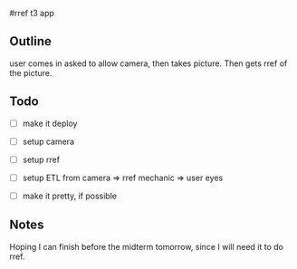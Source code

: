 #rref t3 app

## Outline
user comes in asked to allow camera, then takes picture.
Then gets rref of the picture.

## Todo

- [ ] make it deploy
- [ ] setup camera
- [ ] setup rref
- [ ] setup ETL from camera => rref mechanic => user eyes
- [ ] make it pretty, if possible


## Notes
Hoping I can finish before the midterm tomorrow, since I will need it to do rref.
